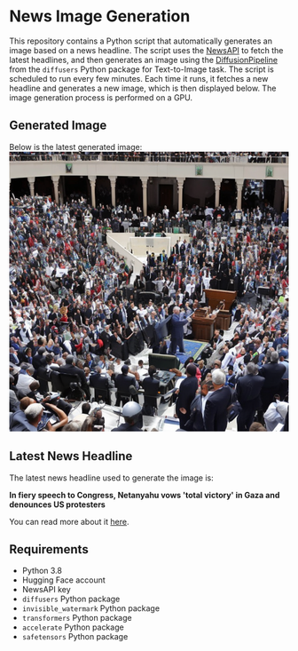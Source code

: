 # News Image Generation
This repository contains a Python script that automatically generates an image based on a news headline. The script uses the [NewsAPI](https://newsapi.org/) to fetch the latest headlines, and then generates an image using the [DiffusionPipeline](https://github.com/huggingface/diffusers) from the `diffusers` Python package for Text-to-Image task.
The script is scheduled to run every few minutes. Each time it runs, it fetches a new headline and generates a new image, which is then displayed below. The image generation process is performed on a GPU.

## Generated Image
Below is the latest generated image:
![Generated Image](image.png)

## Latest News Headline
The latest news headline used to generate the image is:

**In fiery speech to Congress, Netanyahu vows 'total victory' in Gaza and denounces US protesters**

You can read more about it [here](https://news.google.com/rss/articles/CBMinAFBVV95cUxPMm1iYXkyRHFkY1B3ZmlUWHVSRFRfQmxsODU1bG9MNTN2bzJJc1N2Y08zSFFVcFRYT2xFQkktSmNJQ2FyYlN6cy1hV29iYmJaemtWTWlkQTFfRFlFZ0pwVHRoQzhDektlSnozcEVreTA1QWV6ZHRKVEpsdkd0VVpORjB5UElGTGI3Z0VrcERRdFFHa0dNVUNaSjZCMzg?oc=5).

## Requirements
- Python 3.8
- Hugging Face account
- NewsAPI key
- `diffusers` Python package
- `invisible_watermark` Python package
- `transformers` Python package
- `accelerate` Python package
- `safetensors` Python package
